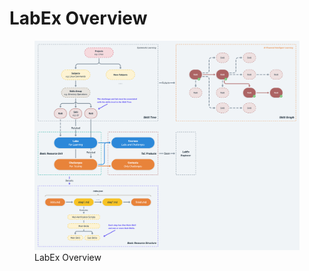 # LabEx Overview

<figure><img src=".gitbook/assets/labex-overview.png" alt=""><figcaption>LabEx Overview</figcaption></figure>
